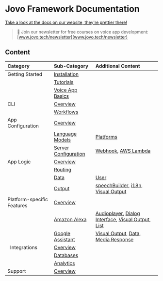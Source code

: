 # Jovo Framework Documentation

[Take a look at the docs on our website, they're prettier there!](https://www.jovo.tech/framework/docs/)

> 🚀 Join our newsletter for free courses on voice app development: [www.jovo.tech/newsletter](www.jovo.tech/newsletter) 

## Content

Category | Sub-Category | Additional Content
:--- | :--- | :---
Getting Started | [Installation](./01_getting-started) | &nbsp;
&nbsp; | [Tutorials](./01_getting-started/tutorials.md) | &nbsp;
&nbsp; | [Voice App Basics](./01_getting-started/voice-app-basics.md) | &nbsp;
CLI | [Overview](./02_cli) | &nbsp;
&nbsp; | [Workflows](../02_cli/workflows.md) | &nbsp;
App Configuration | [Overview](./03_app-configuration) | &nbsp;
&nbsp; | [Language Models](./03_app-configuration/01_models)  | [Platforms](./03_app-configuration/01_models/platforms)
&nbsp; | [Server Configuration](./03_app-configuration/02_server) | [Webhook](./03_app-configuration/server/webhook.md), [AWS Lambda](./03_app-configuration/server/aws-lambda.md)
App Logic | [Overview](./04_app-logic) | &nbsp;
&nbsp; | [Routing](./04_app-logic/01_routing) | &nbsp;
&nbsp; | [Data](./04_app-logic/02_data) | [User](./04_app-logic/02_data/user.md)
&nbsp; | [Output](./04_app-logic/03_output) | [speechBuilder](./04_app-logic/03_output/speechbuilder.md), [i18n](./04_app-logic/03_output/i18n.md), [Visual Output](./04_app-logic/03_output/visual-output.md)
Platform-specific Features | [Overview](./05_platform-specifics) | &nbsp;
&nbsp; | [Amazon Alexa](./05_platform-specifics/amazon-alexa) | [Audioplayer](./05_platform-specifics/amazon-alexa/audioplayer.md), [Dialog Interface](./05_platform-specifics/amazon-alexa/dialog.md), [Visual Output](./05_platform-specifics/amazon-alexa/visuals.md), [List](./05_platform-specifics/amazon-alexa/list.md)
&nbsp; | [Google Assistant](./05_platform-specifics/google-assistant) | [Visual Output](./05_platform-specifics/google-assistant/visual.md), [Data](./05_platform-specifics/google-assistant/data.md), [Media Response](./05_platform-specifics/google-assistant/media-response.md)
&nbsp; Integrations | [Overview](./06_integrations) | &nbsp;
&nbsp; | [Databases](./06_integrations/databases) | &nbsp;
&nbsp; | [Analytics](./06_integrations/analytics) | &nbsp;
Support | [Overview](./08_support) | &nbsp;
